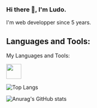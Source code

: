 ### Hi there 👋, I'm Ludo.

I'm web developper since 5 years.

## Languages and Tools:


My Languages and Tools:

 <img src="https://cdn.jsdelivr.net/gh/devicons/devicon/icons/html5/html5-original.svg" width="40"/>


 ![Top Langs](https://github-readme-stats.vercel.app/api/top-langs/?username=Ludo-Boa&langs_count=10&theme=tokyonight)
 
 ![Anurag's GitHub stats](https://github-readme-stats.vercel.app/api?username=Ludo-Boa&show_icons=true&count_private=true&theme=tokyonight)
 

 

